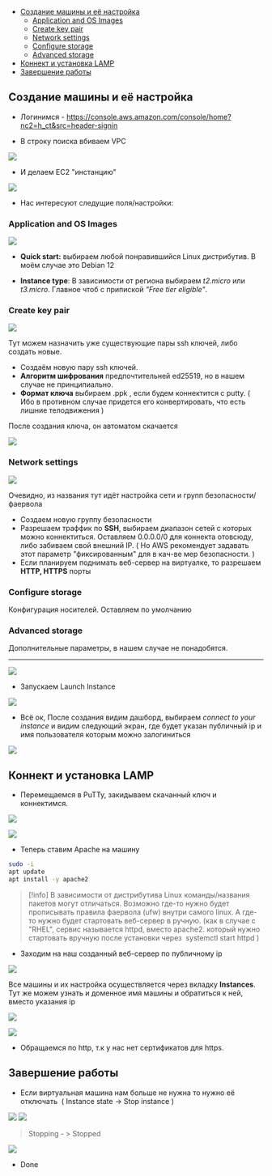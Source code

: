 
- [Создание машины и её настройка](#%D0%A1%D0%BE%D0%B7%D0%B4%D0%B0%D0%BD%D0%B8%D0%B5%20%D0%BC%D0%B0%D1%88%D0%B8%D0%BD%D1%8B%20%D0%B8%20%D0%B5%D1%91%20%D0%BD%D0%B0%D1%81%D1%82%D1%80%D0%BE%D0%B9%D0%BA%D0%B0)
	- [Application and OS Images](#Application%20and%20OS%20Images)
	- [Create key pair](#Create%20key%20pair)
	- [Network settings](#Network%20settings)
	- [Configure storage](#Configure%20storage)
	- [Advanced storage](#Advanced%20storage)
- [Коннект и установка LAMP](#%D0%9A%D0%BE%D0%BD%D0%BD%D0%B5%D0%BA%D1%82%20%D0%B8%20%D1%83%D1%81%D1%82%D0%B0%D0%BD%D0%BE%D0%B2%D0%BA%D0%B0%20LAMP)
- [Завершение работы](#%D0%97%D0%B0%D0%B2%D0%B5%D1%80%D1%88%D0%B5%D0%BD%D0%B8%D0%B5%20%D1%80%D0%B0%D0%B1%D0%BE%D1%82%D1%8B)




## Создание машины и её настройка

- Логинимся - https://console.aws.amazon.com/console/home?nc2=h_ct&src=header-signin

- В строку поиска вбиваем VPC

![](attachments/Pasted%20image%2020241013212722.png)

- И делаем EС2 "инстанцию"
  
![](attachments/Pasted%20image%2020241013212749.png)


- Нас интересуют следущие поля/настройки:
### Application and OS Images

![](attachments/Pasted%20image%2020241013212812.png)

- **Quick start:** выбираем любой понравившийся Linux дистрибутив. В моём случае это Debian 12

- **Instance type**: В зависимости от региона выбираем *t2.micro* или *t3.micro*. Главное чтоб с припиской *"Free tier eligible"*.


### Create key pair

![](attachments/Pasted%20image%2020241013212836.png)

Тут можем назначить уже существующие пары ssh ключей, либо создать новые. 

- Создаём новую пару ssh ключей. 
- **Алгоритм шифрования** предпочтительней ed25519, но в нашем случае не принципиально.
- **Формат ключа** выбираем .ppk , если будем коннектится с putty.  ( Ибо в противном случае придется его конвертировать, что есть лишние телодвижения )

После создания ключа, он автоматом скачается

![](attachments/Pasted%20image%2020241013212846.png)

### Network settings

![](attachments/Pasted%20image%2020241013212852.png)

Очевидно, из названия тут идёт настройка сети и групп безопасности/фаервола

- Создаем новую группу безопасности
- Разрешаем траффик по **SSH**, выбираем диапазон сетей с которых можно коннектиться.  Оставляем 0.0.0.0/0 для коннекта отовсюду, либо забиваем свой внешний IP. ( Но AWS рекомендует задавать этот параметр "фиксированным" для в кач-ве мер безопасности. )
- Если планируем поднимать веб-сервер на виртуалке, то разрешаем **HTTP, HTTPS** порты

### Configure storage

Конфигурация носителей. Оставляем по умолчанию

### Advanced storage

Дополнительные параметры, в нашем случае не понадобятся.  

---
![](attachments/Pasted%20image%2020241013212904.png)

- Запускаем Launch Instance   
 
![](attachments/Pasted%20image%2020241013213719.png)

- Всё ок, После создания видим дашборд, выбираем *connect to your instance* и видим следующий экран, где будет указан публичный ip и имя пользователя которым можно залогиниться

![](attachments/Pasted%20image%2020241013213826.png)

## Коннект и установка LAMP

- Перемещаемся в PuTTy, закидываем скачанный ключ и коннектимся.

![](attachments/Pasted%20image%2020241013213923.png)



![](attachments/Pasted%20image%2020241013213956.png)

- Теперь ставим Apache на машину

```bash
sudo -i
apt update
apt install -y apache2
```

>[!info]
В зависимости от дистрибутива Linux команды/названия пакетов могут отличаться. Возможно где-то нужно будет прописывать правила фаервола (ufw) внутри самого linux. А где-то нужно будет стартовать веб-сервер в ручную. (как в  случае с "RHEL", сервис называется httpd, вместо apache2. который нужно стартовать вручную после установки через  systemctl start httpd )

- Заходим на наш созданный веб-сервер по публичному ip

![](attachments/Pasted%20image%2020241013214130.png)

Все машины и их настройка осуществляется через вкладку **Instances**. Тут же можем узнать и доменное имя машины и обратиться к ней, вместо указания ip

![](attachments/Pasted%20image%2020241013214204.png)

![](attachments/Pasted%20image%2020241013214226.png)

- Обращаемся по http, т.к у нас нет сертификатов для https.
## Завершение работы

- Если виртуальная машина нам больше не нужна то нужно её отключать  ( Instance state -> Stop instance )

![](attachments/Pasted%20image%2020241013214254.png)
![](attachments/Pasted%20image%2020241013214301.png)

>Stopping - > Stopped

![](attachments/Pasted%20image%2020241013214312.png)

- Done